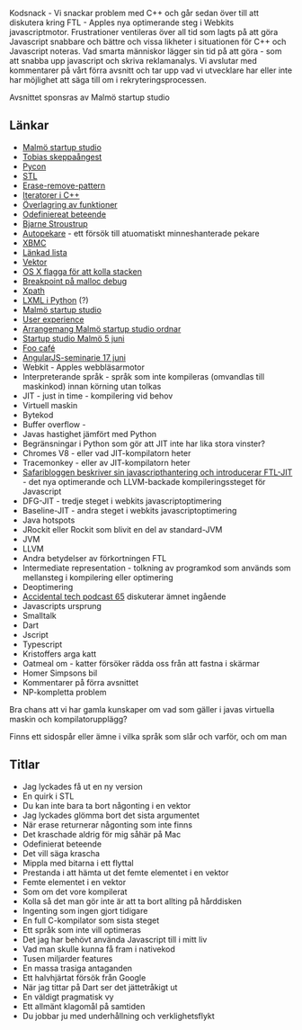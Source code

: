 Kodsnack -
Vi snackar problem med C++ och går sedan över till att diskutera kring FTL - Apples nya optimerande steg i Webkits javascriptmotor. Frustrationer ventileras över all tid som lagts på att göra Javascript snabbare och bättre och vissa likheter i situationen för C++ och Javascript noteras. Vad smarta människor lägger sin tid på att göra - som att snabba upp javascript och skriva reklamanalys. Vi avslutar med kommentarer på vårt förra avsnitt och tar upp vad vi utvecklare har eller inte har möjlighet att säga till om i rekryteringsprocessen.

Avsnittet sponsras av Malmö startup studio

## Länkar ##
* [Malmö startup studio]()
* [Tobias skeppaångest]()
* [Pycon]()
* [STL]()
* [Erase-remove-pattern]()
* [Iteratorer i C++]()
* [Överlagring av funktioner]()
* [Odefiniereat beteende]()
* [Bjarne Stroustrup]()
* [Autopekare]() - ett försök till atuomatiskt minneshanterade pekare
* [XBMC]()
* [Länkad lista]()
* [Vektor]()
* [OS X flagga för att kolla stacken]()
* [Breakpoint på malloc debug]()
* [Xpath]()
* [LXML i Python]() (?)
* [Malmö startup studio]()
* [User experience]()
* [Arrangemang Malmö startup studio ordnar]()
* [Startup studio Malmö 5 juni]()
* [Foo café]()
* [AngularJS-seminarie 17 juni]()
* Webkit - Apples webbläsarmotor
* Interpreterande språk - språk som inte kompileras (omvandlas till maskinkod) innan körning utan tolkas
* JIT - just in time - kompilering vid behov
* Virtuell maskin
* Bytekod
* Buffer overflow - 
* Javas hastighet jämfört med Python
* Begränsningar i Python som gör att JIT inte har lika stora vinster?
* Chromes V8 - eller vad JIT-kompilatorn heter
* Tracemonkey - eller av JIT-kompilatorn heter
* [Safaribloggen beskriver sin javascripthantering och introducerar FTL-JIT](https://www.webkit.org/blog/3362/introducing-the-webkit-ftl-jit/) - det nya optimerande och LLVM-backade kompileringssteget för Javascript
* DFG-JIT - tredje steget i webkits javascriptoptimering
* Baseline-JIT - andra steget i webkits javascriptoptimering
* Java hotspots
* JRockit eller Rockit som blivit en del av standard-JVM
* JVM
* LLVM
* Andra betydelser av förkortningen FTL
* Intermediate representation - tolkning av programkod som används som mellansteg i kompilering eller optimering
* Deoptimering
* [Accidental tech podcast 65](http://atp.fm/episodes/65) diskuterar ämnet ingående
* Javascripts ursprung
* Smalltalk
* Dart
* Jscript
* Typescript
* Kristoffers arga katt
* Oatmeal om - katter försöker rädda oss från att fastna i skärmar
* Homer Simpsons bil
* Kommentarer på förra avsnittet
* NP-kompletta problem

Bra chans att vi har gamla kunskaper om vad som gäller i javas virtuella maskin och kompilatorupplägg?

Finns ett sidospår eller ämne i vilka språk som slår och varför, och om man 

## Titlar ##
* Jag lyckades få ut en ny version
* En quirk i STL
* Du kan inte bara ta bort någonting i en vektor
* Jag lyckades glömma bort det sista argumentet
* När erase returnerar någonting som inte finns
* Det kraschade aldrig för mig såhär på Mac
* Odefinierat beteende
* Det vill säga krascha
* Mippla med bitarna i ett flyttal
* Prestanda i att hämta ut det femte elementet i en vektor
* Femte elementet i en vektor
* Som om det vore kompilerat
* Kolla så det man gör inte är att ta bort allting på hårddisken
* Ingenting som ingen gjort tidigare
* En full C-kompilator som sista steget
* Ett språk som inte vill optimeras
* Det jag har behövt använda Javascript till i mitt liv
* Vad man skulle kunna få fram i nativekod
* Tusen miljarder features
* En massa trasiga antaganden
* Ett halvhjärtat försök från Google
* När jag tittar på Dart ser det jättetråkigt ut
* En väldigt pragmatisk vy
* Ett allmänt klagomål på samtiden
* Du jobbar ju med underhållning och verklighetsflykt